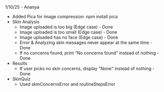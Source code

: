 1/10/25 - Ananya
- Added Pica for image compression: npm install pica
- Skin Analysis
    - Image uploaded is too big (Edge case) - Done
    - Image uploaded is too small (Edge case) - Done
    - Image uploaded has no face (Edge case) - Done
    - Error & Analyzing skin messages never appear at the same time - Done
    - If no concerns found, print "No concerns found" instead of nothing - Done
- Results
    - If user picks no skin concerns, display "None" instead of nothing - Done
- SkinQuiz
    - Used skinConcernsError and routineStepsError 